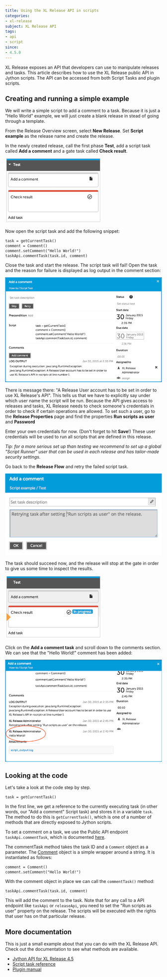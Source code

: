 ```yaml
---
title: Using the XL Release API in scripts
categories:
- xl-release
subject: XL Release API
tags:
- api
- script
since:
- 4.5.0
---
```


XL Release exposes an API that developers can use to manipulate releases and tasks.
This article describes how to use the XL Release public API in Jython scripts. The API can be accessed from both Script Tasks and plugin scripts. 

## Creating and running a simple example

We will write a simple script to add a comment to a task. Because it is just a "Hello World" example, we will just create a blank release in stead of going through a template.

From the Release Overview screen, select **New Release**. Set **Script example** as the release name and create the release.

In the newly created release, call the first phase **Test**, add a script task called **Add a comment** and a gate task called **Check result**.

![Script test tasks](images/script-test/phase.png)

Now open the script task and add the following snippet:

    task = getCurrentTask()
    comment = Comment()
    comment.setComment("Hello World!")
    taskApi.commentTask(task.id, comment)

Close the task and start the release. 
The script task will fail! Open the task and the reason for failure is displayed as log output in the comment section:

![Script test tasks](images/script-test/no-run-as-user.png)

There is message there: "A Release User account has to be set in order to use XL Release's API". This tells us that we have to explicitly say under which user name the script will be run. Because the API gives access to releases and tasks, XL Release needs to check someone's credentials in order to check if certain operations are allowed. To set such a user, go to the **Release Properties** page and find the properties **Run scripts as user** and **Password**

Enter your own credentials for now. (Don't forget to hit **Save**!) These user credentials will be used to run all scripts that are defined in this release. 

_Tip: for a more serious set up than testing we recommend to set up a global "Script Runner" user that can be used in each release and has tailor-made security settings._

Go back to the **Release Flow** and retry the failed script task.

![Script test tasks](images/script-test/retry.png)

The task should succeed now, and the release will stop at the gate in order to give us some time to inspect the results.

![Script test tasks](images/script-test/check-result.png)

Click on the **Add a comment task** and scroll down to the comments section. We can see that the "Hello World!" comment has been added:

![Script test tasks](images/script-test/hello-world.png)


## Looking at the code

Let's take a look at the code step by step.

    task = getCurrentTask()

In the first line, we get a reference to the currently executing task (in other words, our "Add a comment" Script task) and stores it in a variable `task`. The method to do this is `getCurrentTask()`, which is one of a number of methods that are directly exposed to Jython scripts.

To set a comment on a task, we use the Public API endpoint `taskApi.commentTask`, which is documented [here](https://docs.xebialabs.com/jython-docs/#!/xl-release/4.5.x//service/com.xebialabs.xlrelease.api.v1.TaskApi).

The commentTask method takes the task ID and a `Comment` object as a parameter. The [Comment](https://docs.xebialabs.com/jython-docs/#!/xl-release/4.5.x//service/com.xebialabs.xlrelease.api.v1.forms.Comment) object is a simple wrapper around a string. It is instantiated as follows:

    comment = Comment()
    comment.setComment("Hello World!")

With the comment object in place we can call the `commentTask()` method:
  
    taskApi.commentTask(task.id, comment)

This will add the comment to the task. Note that for any call to a API endpoint like `taskApi` or `releaseApi`, you need to set the "Run scripts as user" property on the release. The scripts will be executed with the rights that user has on that particular release.

## More documentation

This is just a small example about that you can do with the XL Release API. Check out the documentation to see what methods are available.

* [Jython API for XL Release 4.5](https://docs.xebialabs.com/jython-docs/#!/xl-release/4.5.x/)
* [Script task reference](https://docs.xebialabs.com/xl-release/4.5.x/reference_manual.html#script-task)
* [Plugin manual](https://docs.xebialabs.com/xl-release/latest/plugin_manual.html)